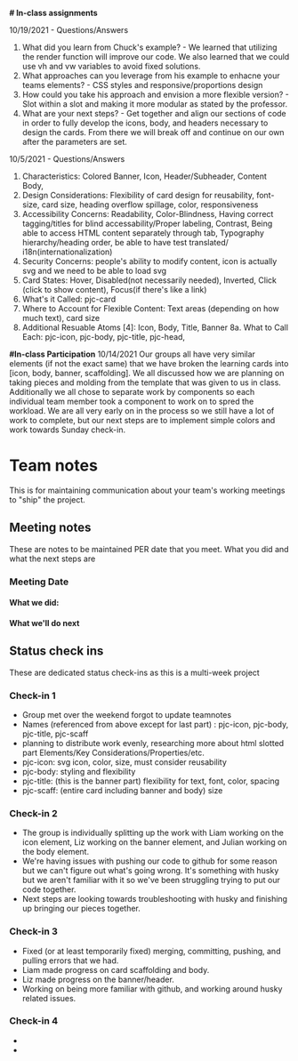 **# In-class assignments**

10/19/2021 - Questions/Answers
1. What did you learn from Chuck's example? - We learned that utilizing the render function will improve our code. We also learned that we could use vh and vw variables to avoid fixed solutions.
2. What approaches can you leverage from his example to enhacne your teams elements? - CSS styles and responsive/proportions design
3. How could you take his approach and envision a more flexible version? - Slot within a slot and making it more modular as stated by the professor.
4. What are your next steps? - Get together and align our sections of code in order to fully develop the icons, body, and headers necessary to design the cards. From there we will break off and continue on our own after the parameters are set.


10/5/2021 - Questions/Answers
1. Characteristics: Colored Banner, Icon, Header/Subheader, Content Body, 
2. Design Considerations: Flexibility of card design for reusability, font-size, card size, heading overflow spillage, color, responsiveness
3. Accessibility Concerns: Readability,  Color-Blindness, Having correct tagging/titles for blind accessability/Proper labeling, Contrast, Being able to access HTML content separately through tab, Typography hierarchy/heading order, be able to have test translated/ i18n(internationalization)
4. Security Concerns: people's ability to modify content, icon is actually svg and we need to be able to load svg
5. Card States: Hover, Disabled(not necessarily needed), Inverted, Click (click to show content), Focus(if there's like a link)
6. What's it Called: pjc-card
7. Where to Account for Flexible Content: Text areas (depending on how much text), card size
8. Additional Resuable Atoms [4]: Icon, Body, Title, Banner
8a. What to Call Each: pjc-icon, pjc-body, pjc-title, pjc-head, 

**#In-class Participation**
10/14/2021
Our groups all have very similar elements (if not the exact same) that we have broken the learning cards into [icon, body, banner, scaffolding]. We all discussed how we are planning on taking pieces and molding from the template that was given to us in class. Additionally we all chose to separate work by components so each individual team member took a component to work on to spred the workload. We are all very early on in the process so we still have a lot of work to complete, but our next steps are to implement simple colors and work towards Sunday check-in.

# Team notes
This is for maintaining communication about your team's working meetings to "ship" the project.

## Meeting notes
These are notes to be maintained PER date that you meet. What you did and what the next steps are
### Meeting Date

#### What we did:


#### What we'll do next


## Status check ins
These are dedicated status check-ins as this is a multi-week project
### Check-in 1
- Group met over the weekend forgot to update teamnotes
- Names (referenced from above except for last part) : pjc-icon, pjc-body, pjc-title, pjc-scaff
- planning to distribute work evenly, researching more about html slotted part
Elements/Key Considerations/Properties/etc.
- pjc-icon: svg icon, color, size, must consider reusability
- pjc-body: styling and flexibility
- pjc-title: (this is the banner part) flexibility for text, font, color, spacing
- pjc-scaff: (entire card including banner and body) size


### Check-in 2
- The group is individually splitting up the work with Liam working on the icon element, Liz working on the banner element, and Julian working on the body element.
- We're having issues with pushing our code to github for some reason but we can't figure out what's going wrong. It's something with husky but we aren't familiar with it so we've been struggling trying to put our code together.
- Next steps are looking towards troubleshooting with husky and finishing up bringing our pieces together.
### Check-in 3
- Fixed (or at least temporarily fixed) merging, committing, pushing, and pulling errors that we had.
- Liam made progress on card scaffolding and body.
- Liz made progress on the banner/header.
- Working on being more familiar with github, and working around husky related issues.
### Check-in 4
- 
- 
